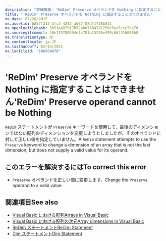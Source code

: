 ```yaml
---
description: "詳細情報: 'ReDim' Preserve オペランドを Nothing に指定することはできません"
title: "'ReDim' Preserve オペランドを Nothing に指定することはできません"
ms.date: 07/20/2015
ms.assetid: b857f313-3fc2-4262-a577-88df1718b811
ms.openlocfilehash: 3853a407917b52ab876847d1250c5ee7cce7ca7d
ms.sourcegitcommit: 10e719780594efc781b15295e499c66f316068b8
ms.translationtype: HT
ms.contentlocale: ja-JP
ms.lasthandoff: 02/14/2021
ms.locfileid: "100454678"
---
```

# <a name="redim-preserve-operand-cannot-be-nothing"></a><span data-ttu-id="83371-103">'ReDim' Preserve オペランドを Nothing に指定することはできません</span><span class="sxs-lookup"><span data-stu-id="83371-103">'ReDim' Preserve operand cannot be Nothing</span></span>

<span data-ttu-id="83371-104">`ReDim` ステートメントが `Preserve` キーワードを使用して、最後のディメンションではない配列のディメンションを変更しようとしましたが、そのオペランドに対して正しい値を指定していません。</span><span class="sxs-lookup"><span data-stu-id="83371-104">A `ReDim` statement attempts to use the `Preserve` keyword to change a dimension of an array that is not the last dimension, but does not supply a valid value for its operand.</span></span>  
  
## <a name="to-correct-this-error"></a><span data-ttu-id="83371-105">このエラーを解決するには</span><span class="sxs-lookup"><span data-stu-id="83371-105">To correct this error</span></span>  
  
- <span data-ttu-id="83371-106">`Preserve` オペランドを正しい値に変更します。</span><span class="sxs-lookup"><span data-stu-id="83371-106">Change the `Preserve` operand to a valid value.</span></span>  
  
## <a name="see-also"></a><span data-ttu-id="83371-107">関連項目</span><span class="sxs-lookup"><span data-stu-id="83371-107">See also</span></span>

- [<span data-ttu-id="83371-108">Visual Basic における配列</span><span class="sxs-lookup"><span data-stu-id="83371-108">Arrays in Visual Basic</span></span>](../programming-guide/language-features/arrays/index.md)
- [<span data-ttu-id="83371-109">Visual Basic における配列の次元</span><span class="sxs-lookup"><span data-stu-id="83371-109">Array dimensions in Visual Basic</span></span>](../programming-guide/language-features/arrays/array-dimensions.md)
- [<span data-ttu-id="83371-110">ReDim ステートメント</span><span class="sxs-lookup"><span data-stu-id="83371-110">ReDim Statement</span></span>](../language-reference/statements/redim-statement.md)
- [<span data-ttu-id="83371-111">Dim ステートメント</span><span class="sxs-lookup"><span data-stu-id="83371-111">Dim Statement</span></span>](../language-reference/statements/dim-statement.md)
